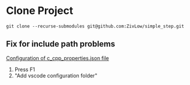 # Clone Project
```
git clone --recurse-submodules git@github.com:ZivLow/simple_step.git
```

## Fix for include path problems
[Configuration of c_cpp_properties.json file](https://github.com/espressif/vscode-esp-idf-extension/blob/master/docs/C_CPP_CONFIGURATION.md)
1. Press F1
2. "Add vscode configuration folder"
